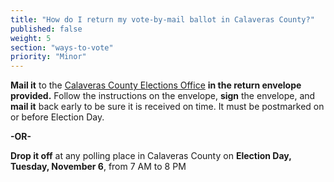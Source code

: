 ```yaml
---
title: "How do I return my vote-by-mail ballot in Calaveras County?"
published: false
weight: 5
section: "ways-to-vote"
priority: "Minor"
---
```


**Mail it** to the [Calaveras County Elections Office](#section-election-office-contact) **in the return envelope provided.** Follow the instructions on the envelope, **sign** the envelope, and **mail it** back early to be sure it is received on time. It must be postmarked on or before Election Day.    

**-OR-**  
	
**Drop it off** at any polling place in Calaveras County on **Election Day, Tuesday, November 6**, from 7 AM to 8 PM  